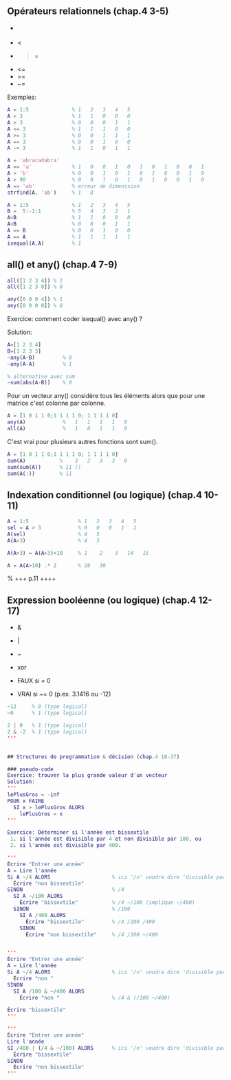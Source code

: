 ## Opérateurs relationnels (chap.4 3-5)

 * >
 * <
 * >=
 * <=
 * ==
 * ~=

Exemples:
``` Matlab
A = 1:5              % 1   2   3   4   5
A < 3                % 1   1   0   0   0
A > 3                % 0   0   0   1   1
A <= 3               % 1   1   1   0   0
A >= 3               % 0   0   1   1   1
A == 3               % 0   0   1   0   0
A ~= 3               % 1   1   0   1   1

A = 'abracadabra'
A == 'a'             % 1   0   0   1   0   1   0   1   0   0   1
A > 'b'              % 0   0   1   0   1   0   1   0   0   1   0
A > 98               % 0   0   1   0   1   0   1   0   0   1   0
A == 'ab'            % erreur de dimenssion
strfind(A, 'ab')     % 1   8

A = 1:5              % 1   2   3   4   5
B =  5:-1:1          % 5   4   3   2   1
A<B                  % 1   1   0   0   0
A>B                  % 0   0   0   1   1
A == B               % 0   0   1   0   0
A == A               % 1   1   1   1   1
isequal(A,A)         % 1
```

## all() et any() (chap.4 7-9)

``` Matlab
all([1 2 3 4]) % 1
all([1 2 3 0]) % 0

any([0 0 0 4]) % 1
any([0 0 0 0]) % 0
```

Exercice: comment coder isequal() avec any() ?

Solution:

``` Matlab
A=[1 2 3 4]
B=[1 2 3 3]
~any(A-B)         % 0
~any(A-A)         % 1

% alternative avec sum
~sum(abs(A-B))    % 0
```


Pour un vecteur any() considère tous les éléments alors que pour une matrice c'est colonne par colonne.

``` Matlab
A = [1 0 1 1 0;1 1 1 1 0; 1 1 1 1 0]
any(A)            %   1   1   1   1   0
all(A)            %   1   0   1   1   0
```

C'est vrai pour plusieurs autres fonctions sont sum().

``` Matlab
A = [1 0 1 1 0;1 1 1 1 0; 1 1 1 1 0]
sum(A)           %    3   2   3   3   0
sum(sum(A))      % 11 ()
sum(A(:))        % 11
```

## Indexation conditionnel (ou logique) (chap.4 10-11)
``` Matlab
A = 1:5                % 1   2   3   4   5
sel = A > 3            % 0   0   0   1   1
A(sel)                 % 4   5
A(A>3)                 % 4   5

A(A>3) = A(A>3)+10     % 1    2    3   14   15

A = A(A>10) .* 2       % 28   30
```


% +++ p.11 ++++

## Expression booléenne (ou logique) (chap.4 12-17)
 * &
 * |
 * ~
 * xor

 * FAUX si =  0
 * VRAI si ~= 0 (p.ex. 3.1416 ou -12)

``` Matlab
~12     % 0 (type logical)
~0      % 1 (type logical)

2 | 0   % 1 (type logical)
2 & -2  % 1 (type logical)
'''


## Structures de programmation & décision (chap.4 18-37)

### pseudo-code
Exercice: trouver la plus grande valeur d'un vecteur
Solution:
'''
lePlusGros = -inf
POUR x FAIRE
  SI x > lePlusGros ALORS
    lePlusGros = x
'''

Exercice: Déterminer si l'année est bissextile
 1. si l'année est divisible par 4 et non divisible par 100, ou
 2. si l'année est divisible par 400.

'''
Écrire "Entrer une année"
A = Lire l'année
Si A ~/4 ALORS                    % ici '/n' voudra dire 'divisible par n'
  Écrire "non bissextile"
SINON                             % /4
  SI A ~/100 ALORS
    Écrire "bissextile"           % /4 ~/100 (implique ~/400)
  SINON                           % /100
    SI A /400 ALORS
      Écrire "bissextile"         % /4 /100 /400
    SINON
      Écrire "non bissextile"     % /4 /100 ~/400


'''
Écrire "Entrer une année"
A = Lire l'année
Si A ~/4 ALORS                    % ici '/n' voudra dire 'divisible par n'
  Écrire "non "
SINON
  SI A /100 & ~/400 ALORS
    Écrire "non "                 % /4 & (/100 ~/400)

Écrire "bissextile"
'''

'''
Écrire "Entrer une année"
Lire l'année
SI /400 | (/4 & ~/100) ALORS      % ici '/n' voudra dire 'divisible par n'
  Écrire "bissextile"
SINON
  Écrire "non bissextile"
'''
